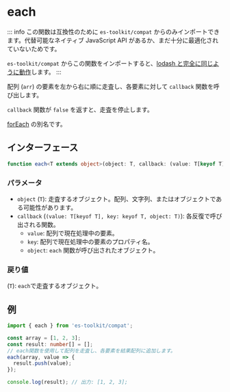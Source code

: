 # each

::: info
この関数は互換性のために `es-toolkit/compat` からのみインポートできます。代替可能なネイティブ JavaScript API があるか、まだ十分に最適化されていないためです。

`es-toolkit/compat` からこの関数をインポートすると、[lodash と完全に同じように動作](../../../compatibility.md)します。
:::

配列 (`arr`) の要素を左から右に順に走査し、各要素に対して `callback` 関数を呼び出します。

`callback` 関数が `false` を返すと、走査を停止します。

[forEach](./forEach.md) の別名です。

## インターフェース

```ts
function each<T extends object>(object: T, callback: (value: T[keyof T], key: keyof T, object: T) => unknown): T;
```

### パラメータ

- `object` (`T`): 走査するオブジェクト。配列、文字列、またはオブジェクトである可能性があります。
- `callback` (`(value: T[keyof T], key: keyof T, object: T)`): 各反復で呼び出される関数。
  - `value`: 配列で現在処理中の要素。
  - `key`: 配列で現在処理中の要素のプロパティ名。
  - `object`: `each` 関数が呼び出されたオブジェクト。

### 戻り値

(`T`): `each`で走査するオブジェクト。

## 例

```ts
import { each } from 'es-toolkit/compat';

const array = [1, 2, 3];
const result: number[] = [];
// each関数を使用して配列を走査し、各要素を結果配列に追加します。
each(array, value => {
  result.push(value);
});

console.log(result); // 出力: [1, 2, 3];
```
